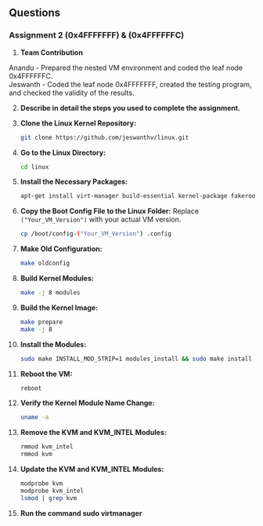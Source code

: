 

## Questions

### Assignment 2 (0x4FFFFFFF) & (0x4FFFFFFC)

1. **Team Contribution**
   
Anandu - Prepared the nested VM environment and coded the leaf node 0x4FFFFFFC.<br>
Jeswanth - Coded the leaf node 0x4FFFFFFF, created the testing program, and checked the validity of the results.
    
2. **Describe in detail the steps you used to complete the assignment.**
   
1. **Clone the Linux Kernel Repository:**
    ```bash
    git clone https://github.com/jeswanthv/linux.git
    ```

2. **Go to the Linux Directory:**
    ```bash
    cd linux
    ```

3. **Install the Necessary Packages:**
    ```bash
    apt-get install virt-manager build-essential kernel-package fakeroot libncurses5-dev libssl-dev ccache bison flex libelf-dev
    ```

4. **Copy the Boot Config File to the Linux Folder:**
    Replace `("Your_VM_Version")` with your actual VM version.
    ```bash
    cp /boot/config-("Your_VM_Version") .config
    ```

5. **Make Old Configuration:**
    ```bash
    make oldconfig
    ```

6. **Build Kernel Modules:**
    ```bash
    make -j 8 modules
    ```

7. **Build the Kernel Image:**
    ```bash
    make prepare
    make -j 8
    ```

8. **Install the Modules:**
    ```bash
    sudo make INSTALL_MOD_STRIP=1 modules_install && sudo make install
    ```

9. **Reboot the VM:**
    ```bash
    reboot
    ```

10. **Verify the Kernel Module Name Change:**
    ```bash
    uname -a
    ```


11. **Remove the KVM and KVM_INTEL Modules:**
    ```bash
    rmmod kvm_intel
    rmmod kvm
    ```

12. **Update the KVM and KVM_INTEL Modules:**
    ```bash
    modprobe kvm
    modprobe kvm_intel
    lsmod | grep kvm
    ```

13. **Run the command sudo virtmanager**
    ```sudo virt-manager
    ```
